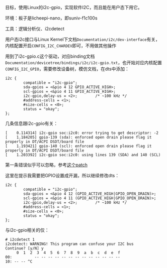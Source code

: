 

目标，使用Linux的i2c-gpio，实现软件I2C，而且能在用户态下用它。

环境：板子是licheepi-nano，即suniv-f1c100s

工具：逻辑分析仪、i2cdetect



用户态i2c接口与Linux Kernel下文档`Documentation/i2c/dev-interface`有关，内核配置开启`CONFIG_I2C_CHARDEV`即可，不用做其他操作

用到了i2c-gpio.c这个驱动，对应binding文档`Documentation/devicetree/bindings/i2c/i2c-gpio.txt`，也开始对应内核配置`CONFIG_I2C_GPIO`，需要修改设备树，模仿文档，在dts中添加：

```
i2c {
        compatible = "i2c-gpio";
        sda-gpios = <&pio 4 12 GPIO_ACTIVE_HIGH>;
        scl-gpios = <&pio 4 11 GPIO_ACTIVE_HIGH>;
        i2c-gpio,delay-us = <2>;        /* ~100 kHz */
        #address-cells = <1>;
        #size-cells = <0>;
        status = "okay";
};
```

几条信息跟i2c-gpio有关：

```
[    0.114314] i2c-gpio soc:i2c0: error trying to get descriptor: -2
[    1.184205] gpio-139 (sda): enforced open drain please flag it properly in DT/ACPI DSDT/board file
[    1.193421] gpio-140 (scl): enforced open drain please flag it properly in DT/ACPI DSDT/board file
[    1.203392] i2c-gpio soc:i2c0: using lines 139 (SDA) and 140 (SCL)
```

第一条错误似乎可以忽略，参考[这个patch](https://code.ihub.org.cn/projects/825/repository/commit_diff?changeset=3747cd2efe7ecb9604972285ab3f60c96cb753a8)

这里在提示我需要把GPIO设置成开漏，所以继续修改dts：

```
i2c {
        compatible = "i2c-gpio";
        sda-gpios = <&pio 4 12 (GPIO_ACTIVE_HIGH|GPIO_OPEN_DRAIN)>;
        scl-gpios = <&pio 4 11 (GPIO_ACTIVE_HIGH|GPIO_OPEN_DRAIN)>;
        i2c-gpio,delay-us = <2>;        /* ~100 kHz */
        #address-cells = <1>;
        #size-cells = <0>;
        status = "okay";
};
```

与i2c-gpio相关的仅：

```
# i2cdetect 1
i2cdetect: WARNING! This program can confuse your I2C bus
Continue? [y/N] y
     0  1  2  3  4  5  6  7  8  9  a  b  c  d  e  f
00:          -- -- -- -- -- -- -- -- -- -- -- -- --
10: -- -- ^C
```

